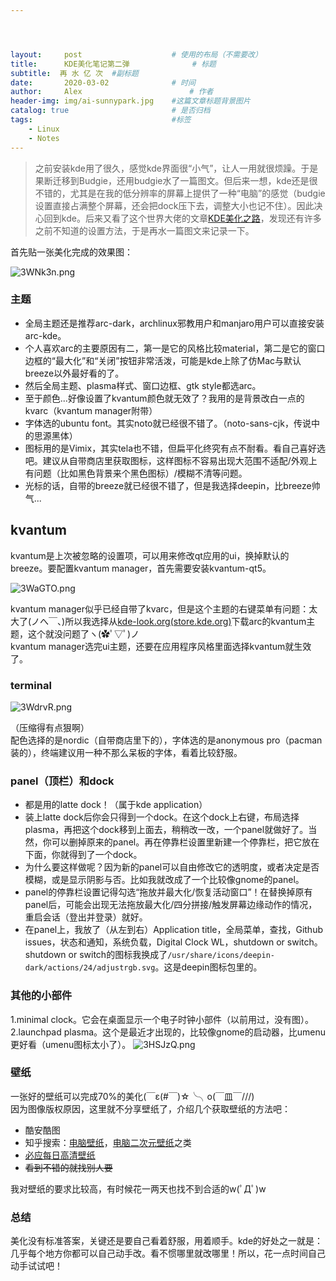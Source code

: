 ```yaml
---




layout:     post   				    # 使用的布局（不需要改）
title:      KDE美化笔记第二弹 				# 标题
subtitle:  再 水 亿 次  #副标题
date:       2020-03-02 				# 时间
author:     Alex 						# 作者
header-img: img/ai-sunnypark.jpg 	#这篇文章标题背景图片
catalog: true 						# 是否归档
tags:								#标签
    - Linux
    - Notes
---
```


> 之前安装kde用了很久，感觉kde界面很“小气”，让人一用就很烦躁。于是果断迁移到Budgie，还用budgie水了一篇图文。但后来一想，kde还是很不错的，尤其是在我的低分辨率的屏幕上提供了一种“电脑”的感觉（budgie设置直接占满整个屏幕，还会把dock压下去，调整大小也记不住）。因此决心回到kde。后来又看了这个世界大佬的文章[KDE美化之路](https://zhuanlan.zhihu.com/p/89847601)，发现还有许多之前不知道的设置方法，于是再水一篇图文来记录一下。

首先贴一张美化完成的效果图：

![3WNk3n.png](https://s2.ax1x.com/2020/03/02/3WNk3n.png)
### 主题
- 全局主题还是推荐arc-dark，archlinux邪教用户和manjaro用户可以直接安装arc-kde。    
- 个人喜欢arc的主要原因有二，第一是它的风格比较material，第二是它的窗口边框的“最大化”和“关闭”按钮非常活泼，可能是kde上除了仿Mac与默认breeze以外最好看的了。    
- 然后全局主题、plasma样式、窗口边框、gtk style都选arc。    
- 至于颜色...好像设置了kvantum颜色就无效了？我用的是背景改白一点的kvarc（kvantum manager附带）
- 字体选的ubuntu font。其实noto就已经很不错了。（noto-sans-cjk，传说中的思源黑体）    
- 图标用的是Vimix，其实tela也不错，但扁平化终究有点不耐看。看自己喜好选吧。建议从自带商店里获取图标，这样图标不容易出现大范围不适配/外观上有问题（比如黑色背景来个黑色图标）/模糊不清等问题。
- 光标的话，自带的breeze就已经很不错了，但是我选择deepin，比breeze帅气...

## kvantum
kvantum是上次被忽略的设置项，可以用来修改qt应用的ui，换掉默认的breeze。要配置kvantum manager，首先需要安装kvantum-qt5。       

![3WaGTO.png](https://s2.ax1x.com/2020/03/02/3WaGTO.png)

kvantum manager似乎已经自带了kvarc，但是这个主题的右键菜单有问题：太大了(ノへ￣、)所以我选择从[kde-look.org(store.kde.org)](https://store.kde.org/)下载arc的kvantum主题，这个就没问题了ヽ(✿ﾟ▽ﾟ)ノ    
kvantum manager选完ui主题，还要在应用程序风格里面选择kvantum就生效了。
### terminal
![3WdrvR.png](https://s2.ax1x.com/2020/03/02/3WdrvR.png)

（压缩得有点狠啊）   
配色选择的是nordic（自带商店里下的），字体选的是anonymous pro（pacman装的），终端建议用一种不那么呆板的字体，看着比较舒服。
### panel（顶栏）和dock
- 都是用的latte dock！（属于kde application）    
- 装上latte dock后你会只得到一个dock。在这个dock上右键，布局选择plasma，再把这个dock移到上面去，稍稍改一改，一个panel就做好了。当然，你可以删掉原来的panel。再在停靠栏设置里新建一个停靠栏，把它放在下面，你就得到了一个dock。   
- 为什么要这样做呢？因为新的panel可以自由修改它的透明度，或者决定是否模糊，或是显示阴影与否。比如我就改成了一个比较像gnome的panel。    
- panel的停靠栏设置记得勾选“拖放并最大化/恢复活动窗口”！在替换掉原有panel后，可能会出现无法拖放最大化/四分拼接/触发屏幕边缘动作的情况，重启会话（登出并登录）就好。     
- 在panel上，我放了（从左到右）Application title，全局菜单，查找，Github issues，状态和通知，系统负载，Digital Clock WL，shutdown or switch。shutdown or switch的图标我换成了`/usr/share/icons/deepin-dark/actions/24/adjustrgb.svg`。这是deepin图标包里的。

### 其他的小部件
1.minimal clock。它会在桌面显示一个电子时钟小部件（以前用过，没有图）。
2.launchpad plasma。这个是最近才出现的，比较像gnome的启动器，比umenu更好看（umenu图标太小了）。
![3HSJzQ.png](https://s2.ax1x.com/2020/03/05/3HSJzQ.png)

### 壁纸
一张好的壁纸可以完成70%的美化(￣ε(#￣)☆╰╮o(￣皿￣///)    
因为图像版权原因，这里就不分享壁纸了，介绍几个获取壁纸的方法吧：    
- 酷安酷图    
- 知乎搜索：[电脑壁纸](https://www.zhihu.com/search?type=content&q=%E7%94%B5%E8%84%91%E5%A3%81%E7%BA%B8)，[电脑二次元壁纸](https://www.zhihu.com/search?type=content&q=%E7%94%B5%E8%84%91%E4%BA%8C%E6%AC%A1%E5%85%83%E5%A3%81%E7%BA%B8)之类   
- [必应每日高清壁纸](https://bing.ioliu.cn/)    
- ~~看到不错的就找别人要~~    

我对壁纸的要求比较高，有时候花一两天也找不到合适的w(ﾟДﾟ)w
### 总结
美化没有标准答案，关键还是要自己看着舒服，用着顺手。kde的好处之一就是：几乎每个地方你都可以自己动手改。看不惯哪里就改哪里！所以，花一点时间自己动手试试吧！

